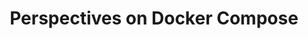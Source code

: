 ---
# Accomplishments widget.
widget: "perspectsection"  # See https://sourcethemes.com/academic/docs/page-builder/
headless: true  # This file represents a page section.
active: true  # Activate this widget? true/false
weight: 1 # Order that this section will appear.
title: "Perspectives on Docker Compose"
subtitle: ""

# Date format
#   Refer to https://sourcethemes.com/academic/docs/customization/#date-format
date_format: "Jan 2006"

# Accomplishments.
#   Add/remove as many `[[item]]` blocks below as you like.
#   `title`, `organization` and `date_start` are the required parameters.
#   Leave other parameters empty if not required.
#   Begin/end multi-line descriptions with 3 quotes `"""`.
item:

smallItem: 
 - title: "Docker Compose - Introduction"
   summary: "ostechnix.com"
   linkText: ""
   linkUrl: "https://www.ostechnix.com/introduction-to-docker-compose/"
   openNewWindow: 
   image: "https://res.cloudinary.com/agile-seo/image/fetch/w_62,dpr_1.0,d_blank_am8gzx.png/https%3A%2F%2Flogo.clearbit.com%2Fostechnix.com%3Fsize%3D250"
 - title: "Introduction to Docker Compose"
   summary: "runnable.com"
   linkText: ""
   linkUrl: "https://runnable.com/docker/introduction-to-docker-compose"
   openNewWindow: 
   image: "https://res.cloudinary.com/agile-seo/image/fetch/w_62,dpr_1.0,d_blank_am8gzx.png/https%3A%2F%2Flogo.clearbit.com%2Frunnable.com%3Fsize%3D250"
 - title: "Docker Compose Introduction"
   summary: "baeldung.com"
   linkText: ""
   linkUrl: "https://www.baeldung.com/docker-compose"
   openNewWindow: 
   image: "https://res.cloudinary.com/agile-seo/image/fetch/w_62,dpr_1.0,d_blank_am8gzx.png/https%3A%2F%2Flogo.clearbit.com%2Fbaeldung.com%3Fsize%3D250"
 - title: "Docker Compose Networking"
   summary: "runnable.com"
   linkText: ""
   linkUrl: "https://runnable.com/docker/docker-compose-networking"
   openNewWindow: 
   image: "https://res.cloudinary.com/agile-seo/image/fetch/w_62,dpr_1.0,d_blank_am8gzx.png/https%3A%2F%2Flogo.clearbit.com%2Frunnable.com%3Fsize%3D250"
 - title: "A Practical Introduction to Docker Compose"
   summary: "freecodecamp.org"
   linkText: ""
   linkUrl: "https://www.freecodecamp.org/news/a-practical-introduction-to-docker-compose/"
   openNewWindow: 
   image: "https://res.cloudinary.com/agile-seo/image/fetch/w_62,dpr_1.0,d_blank_am8gzx.png/https%3A%2F%2Flogo.clearbit.com%2Ffreecodecamp.org%3Fsize%3D250"
 - title: "Local Development with Docker Compose"
   summary: "devcenter.heroku.com"
   linkText: ""
   linkUrl: "https://devcenter.heroku.com/articles/local-development-with-docker-compose"
   openNewWindow: 
   image: "https://res.cloudinary.com/agile-seo/image/fetch/w_62,dpr_1.0,d_blank_am8gzx.png/https%3A%2F%2Flogo.clearbit.com%2Fdevcenter.heroku.com%3Fsize%3D250"
 - title: "Best Practices While Using Environment Files with Docker Compose"
   summary: "tarunlalwani.com"
   linkText: ""
   linkUrl: "http://tarunlalwani.com/post/best-practices-using-environment-files-docker-compose/"
   openNewWindow: 
   image: "https://res.cloudinary.com/agile-seo/image/fetch/w_62,dpr_1.0,d_blank_am8gzx.png/https%3A%2F%2Flogo.clearbit.com%2Ftarunlalwani.com%3Fsize%3D250"
 - title: "The Difference Between Docker Compose And Docker Stack"
   summary: "vsupalov.com"
   linkText: ""
   linkUrl: "https://vsupalov.com/difference-docker-compose-and-docker-stack/"
   openNewWindow: 
   image: "https://res.cloudinary.com/agile-seo/image/fetch/w_62,dpr_1.0,d_blank_am8gzx.png/https%3A%2F%2Flogo.clearbit.com%2Fvsupalov.com%3Fsize%3D250"
---